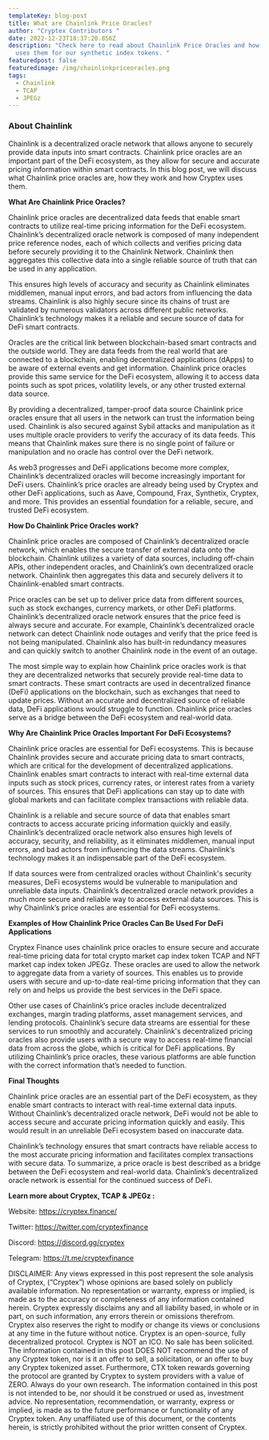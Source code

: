 ```yaml
---
templateKey: blog-post
title: What are Chainlink Price Oracles?
author: "Cryptex Contributors "
date: 2022-12-23T18:37:20.856Z
description: "Check here to read about Chainlink Price Oracles and how Cryptex
  uses them for our synthetic index tokens. "
featuredpost: false
featuredimage: /img/chainlinkpriceoracles.png
tags:
  - Chainlink
  - TCAP
  - JPEGz
---
```

### About Chainlink

Chainlink is a decentralized oracle network that allows anyone to securely provide data inputs into smart contracts. Chainlink price oracles are an important part of the DeFi ecosystem, as they allow for secure and accurate pricing information within smart contracts. In this blog post, we will discuss what Chainlink price oracles are, how they work and how Cryptex uses them.

**What Are Chainlink Price Oracles?**

Chainlink price oracles are decentralized data feeds that enable smart contracts to utilize real-time pricing information for the DeFi ecosystem. Chainlink’s decentralized oracle network is composed of many independent price reference nodes, each of which collects and verifies pricing data before securely providing it to the Chainlink Network. Chainlink then aggregates this collective data into a single reliable source of truth that can be used in any application.

This ensures high levels of accuracy and security as Chainlink eliminates middlemen, manual input errors, and bad actors from influencing the data streams. Chainlink is also highly secure since its chains of trust are validated by numerous validators across different public networks. Chainlink’s technology makes it a reliable and secure source of data for DeFi smart contracts.

Oracles are the critical link between blockchain-based smart contracts and the outside world. They are data feeds from the real world that are connected to a blockchain, enabling decentralized applications (dApps) to be aware of external events and get information. Chainlink price oracles provide this same service for the DeFi ecosystem, allowing it to access data points such as spot prices, volatility levels, or any other trusted external data source.

By providing a decentralized, tamper-proof data source Chainlink price oracles ensure that all users in the network can trust the information being used. Chainlink is also secured against Sybil attacks and manipulation as it uses multiple oracle providers to verify the accuracy of its data feeds. This means that Chainlink makes sure there is no single point of failure or manipulation and no oracle has control over the DeFi network.

As web3 progresses and DeFi applications become more complex, Chainlink’s decentralized oracles will become increasingly important for DeFi users. Chainlink’s price oracles are already being used by Cryptex and other DeFi applications, such as Aave, Compound, Frax, Synthetix, Cryptex, and more. This provides an essential foundation for a reliable, secure, and trusted DeFi ecosystem.

**How Do Chainlink Price Oracles work?**

Chainlink price oracles are composed of Chainlink’s decentralized oracle network, which enables the secure transfer of external data onto the blockchain. Chainlink utilizes a variety of data sources, including off-chain APIs, other independent oracles, and Chainlink’s own decentralized oracle network. Chainlink then aggregates this data and securely delivers it to Chainlink-enabled smart contracts.

Price oracles can be set up to deliver price data from different sources, such as stock exchanges, currency markets, or other DeFi platforms. Chainlink’s decentralized oracle network ensures that the price feed is always secure and accurate. For example, Chainlink’s decentralized oracle network can detect Chainlink node outages and verify that the price feed is not being manipulated. Chainlink also has built-in redundancy measures and can quickly switch to another Chainlink node in the event of an outage.

The most simple way to explain how Chainlink price oracles work is that they are decentralized networks that securely provide real-time data to smart contracts. These smart contracts are used in decentralized finance (DeFi) applications on the blockchain, such as exchanges that need to update prices. Without an accurate and decentralized source of reliable data, DeFi applications would struggle to function. Chainlink price oracles serve as a bridge between the DeFi ecosystem and real-world data.

**Why Are Chainlink Price Oracles Important For DeFi Ecosystems?**

Chainlink price oracles are essential for DeFi ecosystems. This is because Chainlink provides secure and accurate pricing data to smart contracts, which are critical for the development of decentralized applications. Chainlink enables smart contracts to interact with real-time external data inputs such as stock prices, currency rates, or interest rates from a variety of sources. This ensures that DeFi applications can stay up to date with global markets and can facilitate complex transactions with reliable data.

Chainlink is a reliable and secure source of data that enables smart contracts to access accurate pricing information quickly and easily. Chainlink’s decentralized oracle network also ensures high levels of accuracy, security, and reliability, as it eliminates middlemen, manual input errors, and bad actors from influencing the data streams. Chainlink’s technology makes it an indispensable part of the DeFi ecosystem.

If data sources were from centralized oracles without Chainlink's security measures, DeFi ecosystems would be vulnerable to manipulation and unreliable data inputs. Chainlink’s decentralized oracle network provides a much more secure and reliable way to access external data sources. This is why Chainlink’s price oracles are essential for DeFi ecosystems.

**Examples of How Chainlink Price Oracles Can Be Used For DeFi Applications**

Cryptex Finance uses chainlink price oracles to ensure secure and accurate real-time pricing data for total crypto market cap index token TCAP and NFT market cap index token JPEGz. These oracles are used to allow the network to aggregate data from a variety of sources. This enables us to provide users with secure and up-to-date real-time pricing information that they can rely on and helps us provide the best services in the DeFi space.

Other use cases of Chainlink’s price oracles include decentralized exchanges, margin trading platforms, asset management services, and lending protocols. Chainlink’s secure data streams are essential for these services to run smoothly and accurately. Chainlink's decentralized pricing oracles also provide users with a secure way to access real-time financial data from across the globe, which is critical for DeFi applications. By utilizing Chainlink’s price oracles, these various platforms are able function with the correct information that’s needed to function.

**Final Thoughts**

Chainlink price oracles are an essential part of the DeFi ecosystem, as they enable smart contracts to interact with real-time external data inputs. Without Chainlink’s decentralized oracle network, DeFi would not be able to access secure and accurate pricing information quickly and easily. This would result in an unreliable DeFi ecosystem based on inaccurate data.

Chainlink’s technology ensures that smart contracts have reliable access to the most accurate pricing information and facilitates complex transactions with secure data. To summarize, a price oracle is best described as a bridge between the DeFi ecosystem and real-world data. Chainlink’s decentralized oracle network is essential for the continued success of DeFi.

**Learn more about Cryptex, TCAP & JPEGz :**

Website: <https://cryptex.finance/>

Twitter: <https://twitter.com/cryptexfinance>

Discord: <https://discord.gg/cryptex> 

Telegram: <https://t.me/cryptexfinance>

DISCLAIMER: Any views expressed in this post represent the sole analysis of Cryptex, (“Cryptex”) whose opinions are based solely on publicly available information. No representation or warranty, express or implied, is made as to the accuracy or completeness of any information contained herein. Cryptex expressly disclaims any and all liability based, in whole or in part, on such information, any errors therein or omissions therefrom. Cryptex also reserves the right to modify or change its views or conclusions at any time in the future without notice. Cryptex is an open-source, fully decentralized protocol. Cryptex is NOT an ICO. No sale has been solicited. The information contained in this post DOES NOT recommend the use of any Cryptex token, nor is it an offer to sell, a solicitation, or an offer to buy any Cryptex tokenized asset. Furthermore, CTX token rewards governing the protocol are granted by Cryptex to system providers with a value of ZERO. Always do your own research. The information contained in this post is not intended to be, nor should it be construed or used as, investment advice. No representation, recommendation, or warranty, express or implied, is made as to the future performance or functionality of any Cryptex token. Any unaffiliated use of this document, or the contents herein, is strictly prohibited without the prior written consent of Cryptex.